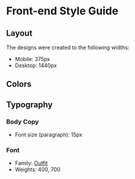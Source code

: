 # Front-end Style Guide

## Layout

The designs were created to the following widths:

- Mobile: 375px
- Desktop: 1440px

## Colors




## Typography

### Body Copy

- Font size (paragraph): 15px

### Font

- Family: [Outfit](https://fonts.google.com/specimen/Outfit)
- Weights: 400, 700
